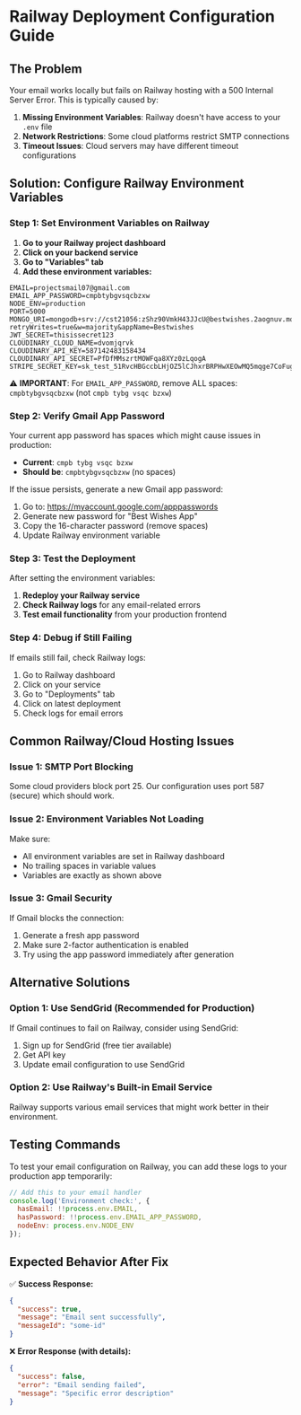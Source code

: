 # Railway Deployment Configuration Guide

## The Problem
Your email works locally but fails on Railway hosting with a 500 Internal Server Error. This is typically caused by:

1. **Missing Environment Variables**: Railway doesn't have access to your `.env` file
2. **Network Restrictions**: Some cloud platforms restrict SMTP connections
3. **Timeout Issues**: Cloud servers may have different timeout configurations

## Solution: Configure Railway Environment Variables

### Step 1: Set Environment Variables on Railway

1. **Go to your Railway project dashboard**
2. **Click on your backend service**
3. **Go to "Variables" tab**
4. **Add these environment variables:**

```
EMAIL=projectsmail07@gmail.com
EMAIL_APP_PASSWORD=cmpbtybgvsqcbzxw
NODE_ENV=production
PORT=5000
MONGO_URI=mongodb+srv://cst21056:zShz90VmkH43JJcU@bestwishes.2aognuv.mongodb.net/?retryWrites=true&w=majority&appName=Bestwishes
JWT_SECRET=thisissecret123
CLOUDINARY_CLOUD_NAME=dvomjqrvk
CLOUDINARY_API_KEY=587142483158434
CLOUDINARY_API_SECRET=PfDfMMszrtMOWFqa8XYz0zLqogA
STRIPE_SECRET_KEY=sk_test_51RvcHBGccbLHjOZ5lCJhxrBRPHwXEOwMQ5mqge7CoFugDdpIzoo4JTILeLfbgQlOwvkxKQQDMQiOMhBTTMiZByJD00sJqG1giK
```

⚠️ **IMPORTANT**: For `EMAIL_APP_PASSWORD`, remove ALL spaces: `cmpbtybgvsqcbzxw` (not `cmpb tybg vsqc bzxw`)

### Step 2: Verify Gmail App Password

Your current app password has spaces which might cause issues in production:
- **Current**: `cmpb tybg vsqc bzxw`
- **Should be**: `cmpbtybgvsqcbzxw` (no spaces)

If the issue persists, generate a new Gmail app password:
1. Go to: https://myaccount.google.com/apppasswords
2. Generate new password for "Best Wishes App"
3. Copy the 16-character password (remove spaces)
4. Update Railway environment variable

### Step 3: Test the Deployment

After setting the environment variables:
1. **Redeploy your Railway service**
2. **Check Railway logs** for any email-related errors
3. **Test email functionality** from your production frontend

### Step 4: Debug if Still Failing

If emails still fail, check Railway logs:
1. Go to Railway dashboard
2. Click on your service
3. Go to "Deployments" tab
4. Click on latest deployment
5. Check logs for email errors

## Common Railway/Cloud Hosting Issues

### Issue 1: SMTP Port Blocking
Some cloud providers block port 25. Our configuration uses port 587 (secure) which should work.

### Issue 2: Environment Variables Not Loading
Make sure:
- All environment variables are set in Railway dashboard
- No trailing spaces in variable values
- Variables are exactly as shown above

### Issue 3: Gmail Security
If Gmail blocks the connection:
1. Generate a fresh app password
2. Make sure 2-factor authentication is enabled
3. Try using the app password immediately after generation

## Alternative Solutions

### Option 1: Use SendGrid (Recommended for Production)
If Gmail continues to fail on Railway, consider using SendGrid:
1. Sign up for SendGrid (free tier available)
2. Get API key
3. Update email configuration to use SendGrid

### Option 2: Use Railway's Built-in Email Service
Railway supports various email services that might work better in their environment.

## Testing Commands

To test your email configuration on Railway, you can add these logs to your production app temporarily:

```javascript
// Add this to your email handler
console.log('Environment check:', {
  hasEmail: !!process.env.EMAIL,
  hasPassword: !!process.env.EMAIL_APP_PASSWORD,
  nodeEnv: process.env.NODE_ENV
});
```

## Expected Behavior After Fix

✅ **Success Response:**
```json
{
  "success": true,
  "message": "Email sent successfully",
  "messageId": "some-id"
}
```

❌ **Error Response (with details):**
```json
{
  "success": false,
  "error": "Email sending failed",
  "message": "Specific error description"
}
```